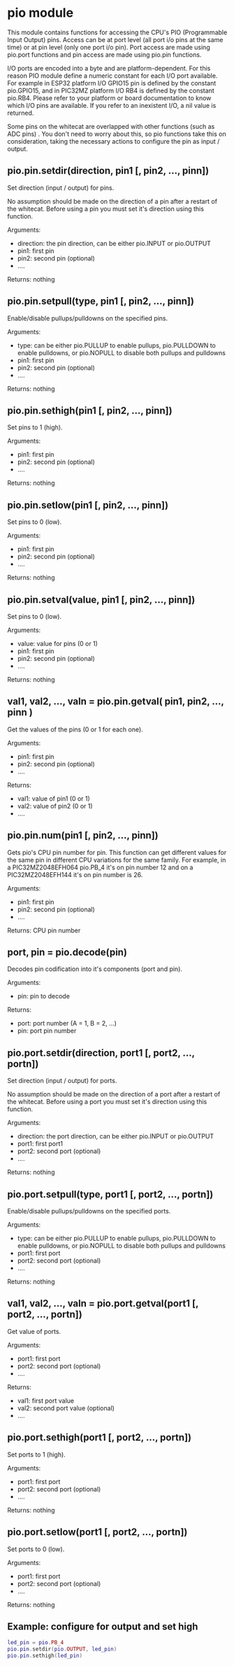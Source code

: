 # pio module
 
This module contains functions for accessing the CPU's PIO (Programmable Input 
Output) pins. Access can be at port level (all port i/o pins at the same time)
or at pin level (only one port i/o pin). Port access are made using pio.port 
functions and pin access are made using pio.pin functions.

I/O ports are encoded into a byte and are platform-dependent. For this reason PIO module define a numeric constant for each I/O port available. For example in ESP32 platform I/O GPIO15 pin is defined by the constant pio.GPIO15, and in PIC32MZ platform I/O RB4 is defined by the constant pio.RB4. Please refer to your platform or board documentation to know which I/O pins are available. If you refer to an inexistent I/O, a nil value is returned.

Some pins on the whitecat are overlapped with other functions (such as ADC pins)
. You don't need to worry about this, so pio functions take this on 
consideration, taking the necessary actions to configure the pin as input /
output.


## pio.pin.setdir(direction, pin1 [, pin2, ..., pinn])

Set direction (input / output) for pins.

No assumption should be made on the direction of a pin after a restart of the 
whitecat. Before using a pin you must set it's direction using this function.

Arguments:

* direction: the pin direction, can be either pio.INPUT or pio.OUTPUT
* pin1: first pin
* pin2: second pin (optional)
* ....

Returns: nothing


## pio.pin.setpull(type, pin1 [, pin2, ..., pinn])

Enable/disable pullups/pulldowns on the specified pins.

Arguments:

* type: can be either pio.PULLUP to enable pullups, pio.PULLDOWN to enable 
pulldowns, or pio.NOPULL to disable both pullups and pulldowns
* pin1: first pin
* pin2: second pin (optional)
* ....

Returns: nothing


## pio.pin.sethigh(pin1 [, pin2, ..., pinn])

Set pins to 1 (high).

Arguments:

* pin1: first pin
* pin2: second pin (optional)
* ....

Returns: nothing


## pio.pin.setlow(pin1 [, pin2, ..., pinn])

Set pins to 0 (low).

Arguments:

* pin1: first pin
* pin2: second pin (optional)
* ....

Returns: nothing


## pio.pin.setval(value, pin1 [, pin2, ..., pinn])

Set pins to 0 (low).

Arguments:

* value: value for pins (0 or 1)
* pin1: first pin
* pin2: second pin (optional)
* ....

Returns: nothing


## val1, val2, ..., valn = pio.pin.getval( pin1, pin2, ..., pinn )

Get the values of the pins (0 or 1 for each one).

Arguments:

* pin1: first pin
* pin2: second pin (optional)
* ....

Returns:

* val1: value of pin1 (0 or 1)
* val2: value of pin2 (0 or 1)
* ....


## pio.pin.num(pin1 [, pin2, ..., pinn])

Gets pio's CPU pin number for pin. This function can get different values for
the same pin in different CPU variations for the same family. For example, in a
PIC32MZ2048EFH064 pio.PB_4 it's on pin number 12 and on a PIC32MZ2048EFH144
it's on pin number is 26.

Arguments:

* pin1: first pin
* pin2: second pin (optional)
* ....

Returns: CPU pin number


## port, pin = pio.decode(pin)

Decodes pin codification into it's components (port and pin).

Arguments:

* pin: pin to decode

Returns:

* port: port number (A = 1, B = 2, ...)
* pin: port pin number


## pio.port.setdir(direction, port1 [, port2, ..., portn])

Set direction (input / output) for ports.

No assumption should be made on the direction of a port after a restart of the 
whitecat. Before using a port you must set it's direction using this function.

Arguments:

* direction: the port direction, can be either pio.INPUT or pio.OUTPUT
* port1: first port1
* port2: second port (optional)
* ....

Returns: nothing


## pio.port.setpull(type, port1 [, port2, ..., portn])

Enable/disable pullups/pulldowns on the specified ports.

Arguments:

* type: can be either pio.PULLUP to enable pullups, pio.PULLDOWN to enable 
pulldowns, or pio.NOPULL to disable both pullups and pulldowns
* port1: first port
* port2: second port (optional)
* ....

Returns: nothing


## val1, val2, ..., valn = pio.port.getval(port1 [, port2, ..., portn])

Get value of ports.

Arguments:

* port1: first port
* port2: second port (optional)
* ....

Returns:

* val1: first port value
* val2: second port value (optional)
* ....

## pio.port.sethigh(port1 [, port2, ..., portn])

Set ports to 1 (high).

Arguments:

* port1: first port
* port2: second port (optional)
* ....

Returns: nothing


## pio.port.setlow(port1 [, port2, ..., portn])

Set ports to 0 (low).

Arguments:

* port1: first port
* port2: second port (optional)
* ....

Returns: nothing


## Example: configure for output and set high

```lua
led_pin = pio.PB_4
pio.pin.setdir(pio.OUTPUT, led_pin)
pio.pin.sethigh(led_pin)
```